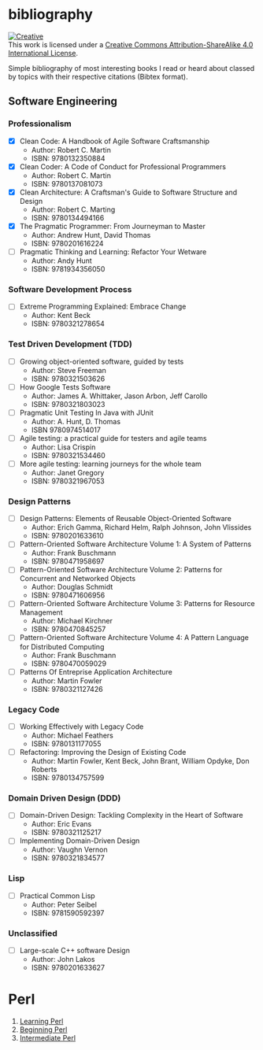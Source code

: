 # bibliography

<a rel=license href=http://creativecommons.org/licenses/by-sa/4.0/><img alt=Creative Commons License style=border-width:0 src=https://i.creativecommons.org/l/by-sa/4.0/88x31.png /></a><br />This work is licensed under a <a rel=license href=http://creativecommons.org/licenses/by-sa/4.0/>Creative Commons Attribution-ShareAlike 4.0 International License</a>.

Simple bibliography of most interesting books I read or heard about classed by topics with their respective citations (Bibtex format).


## Software Engineering
### Professionalism
- [x] Clean Code: A Handbook of Agile Software Craftsmanship
    - Author: Robert C. Martin
    - ISBN: 9780132350884
- [x] Clean Coder: A Code of Conduct for Professional Programmers
    - Author: Robert C. Martin
    - ISBN: 9780137081073
- [x] Clean Architecture: A Craftsman's Guide to Software Structure and Design
    - Author: Robert C. Marting
    - ISBN: 9780134494166
- [x] The Pragmatic Programmer: From Journeyman to Master
    - Author: Andrew Hunt, David Thomas
    - ISBN: 9780201616224
- [ ] Pragmatic Thinking and Learning: Refactor Your Wetware
    - Author: Andy Hunt
    - ISBN: 9781934356050

### Software Development Process
- [ ] Extreme Programming Explained: Embrace Change
    - Author: Kent Beck
    - ISBN: 9780321278654

### Test Driven Development (TDD)
- [ ] Growing object-oriented software, guided by tests
    - Author: Steve Freeman
    - ISBN: 9780321503626
- [ ] How Google Tests Software
    - Author: James A. Whittaker, Jason Arbon, Jeff Carollo
    - ISBN: 9780321803023
- [ ] Pragmatic Unit Testing In Java with JUnit
    - Author: A. Hunt, D. Thomas
    - ISBN 9780974514017
- [ ] Agile testing: a practical guide for testers and agile teams
    - Author: Lisa Crispin
    - ISBN: 9780321534460
- [ ] More agile testing: learning journeys for the whole team
    - Author: Janet Gregory
    - ISBN: 9780321967053


### Design Patterns
- [ ] Design Patterns: Elements of Reusable Object-Oriented Software
    - Author: Erich Gamma, Richard Helm, Ralph Johnson, John Vlissides
    - ISBN: 9780201633610
- [ ] Pattern-Oriented Software Architecture Volume 1: A System of Patterns
    - Author: Frank Buschmann
    - ISBN: 9780471958697
- [ ] Pattern-Oriented Software Architecture Volume 2: Patterns for Concurrent and Networked Objects
    - Author: Douglas Schmidt
    - ISBN: 9780471606956
- [ ] Pattern-Oriented Software Architecture Volume 3: Patterns for Resource Management
    - Author: Michael Kirchner
    - ISBN: 9780470845257
- [ ] Pattern-Oriented Software Architecture Volume 4: A Pattern Language for Distributed Computing
    - Author: Frank Buschmann
    - ISBN: 9780470059029
- [ ] Patterns Of Entreprise Application Architecture
    - Author: Martin Fowler
    - ISBN: 9780321127426


### Legacy Code
- [ ] Working Effectively with Legacy Code
    - Author: Michael Feathers
    - ISBN: 9780131177055
- [ ] Refactoring: Improving the Design of Existing Code
    - Author: Martin Fowler, Kent Beck, John Brant, William Opdyke, Don Roberts
    - ISBN: 9780134757599


### Domain Driven Design (DDD)
- [ ] Domain-Driven Design: Tackling Complexity in the Heart of Software
    - Author: Eric Evans
    - ISBN: 9780321125217
- [ ] Implementing Domain-Driven Design
    - Author: Vaughn Vernon
    - ISBN: 9780321834577


### Lisp
- [ ] Practical Common Lisp
    - Author: Peter Seibel
    - ISBN: 9781590592397


### Unclassified
- [ ] Large-scale C++ software Design
    - Author: John Lakos
    - ISBN: 9780201633627


# Perl
1. [Learning Perl](http://shop.oreilly.com/product/9780596520113.do)
1. [Beginning Perl](http://www.perl.org/books/beginning-perl/)
1. [Intermediate Perl](http://shop.oreilly.com/product/9780596102067.do)
